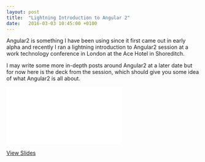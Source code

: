 ```yaml
---
layout: post
title:  "Lightning Introduction to Angular 2"
date:   2016-03-03 10:45:00 +0100
---
```

Angular2 is something I have been using since it first came out in early alpha and recently I ran a lightning introduction to Angular2 session at a work technology conference in London at the Ace Hotel in Shoreditch.

I may write some more in-depth posts around Angular2 at a later date but for now here is the deck from the session, which should give you some idea of what Angular2 is all about.

<div class="embed-container"><iframe src="/intro-to-angular2" frameborder="0"></iframe></div>

[View Slides](/intro-to-angular2)
